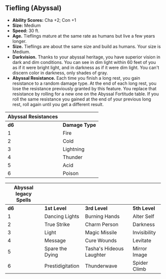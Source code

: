 ## Tiefling (Abyssal)
* **Ability Scores:** Cha +2; Con +1
* **Size:** Medium
* **Speed:** 30 ft.
* **Age.** Tieflings mature at the same rate as humans but live a few years longer.
* **Size.** Tieflings are about the same size and build as humans. Your size is Medium.
* **Darkvision.** Thanks to your abyssal heritage, you have superior vision in dark and dim conditions. You can see in dim light within 60 feet of you as if it were bright light, and in darkness as if it were dim light. You can't discern color in darkness, only shades of gray.
* **Abyssal Resistance.** Each time you finish a long rest, you gain resistance to a random damage type. At the end of each long rest, you lose the resistance previously granted by this feature. You replace that resistance by rolling for a new one on the Abyssal  Fortitude table. If you roll the same resistance you gained at the end of your previous long rest, roll again until you get a different result.

| Abyssal Resistances | |
|---|---|
| **d6** | **Damage Type** |
| 1 | Fire |
| 2 | Cold |
| 3 | Lightning | 
| 4 | Thunder| 
| 5 | Acid |
| 6 | Poison |

| Abyssal legacy Spells | | | |
|---|---|---|---|
| **d6** | **1st Level** | **3rd Level** | **5th Level** |
| 1 | Dancing Lights | Burning Hands | Alter Self |
| 2 | True Strike | Charm Person | Darkness |
| 3 | Light | Magic Missile | Invisibility |
| 4 | Message | Cure Wounds | Levitate |
| 5 | Spare the Dying | Tasha's Hideous Laughter | Mirror Image |
| 6 | Prestidigitation | Thunderwave | Spider Climb |
